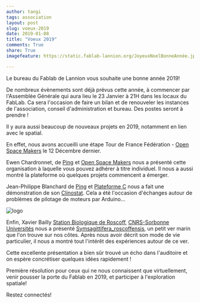 ```yaml
---
author: tangi
tags: association
layout: post
slug: voeux-2019
date: 2019-01-08
title: "Voeux 2019"
comments: True
share: True
imagefeature: https://static.fablab-lannion.org/JoyeuxNoelBonneAnnée.jpg

---
```


Le bureau du Fablab de Lannion vous souhaite une bonne année 2019!

De nombreux évènements sont déjà prévus cette année, à commencer par l'Assemblée Générale qui aura lieu le 23 Janvier à 21H dans les locaux du FabLab. 
Ca sera l'occasion de faire un bilan et de renouveler les instances de l'association, conseil d'administration et bureau.
Des postes seront à prendre !

Il y aura aussi beaucoup de nouveaux projets en 2019, notamment en lien avec le spatial.

En effet, nous avons accueilli une étape Tour de France Fédération - [Open Space Makers](https://www.federation-openspacemakers.com/) le 12 Décembre dernier.

Ewen Chardronnet, de [Ping](https://info.pingbase.net/) et [Open Space Makers](https://www.federation-openspacemakers.com/fr/) nous a présenté cette organisation 
à laquelle vous pouvez adhérer à titre individuel. 
Il nous a aussi montré la plateforme où quelques projets commencent a émerger.

Jean-Philippe Blanchard de [Ping](https://info.pingbase.net/) et [Plateforme C](https://www.plateforme-c.org/) nous a fait une démonstration de son [Clinostat](https://fr.wikipedia.org/wiki/Clinostat).
Cela a été l'occasion d'échanges autour de problèmes de pilotage de moteurs par Arduino...


![logo](https://wiki.fablab-lannion.org/images/0/02/Clinostat.jpg)


Enfin, Xavier Bailly [Station Biologique de Roscoff](https://www.sb-roscoff.fr/fr), [CNRS-Sorbonne Universités](https://www.sorbonne-universites.fr/) nous a présenté
[Symsagittifera_roscoffensis](https://fr.wikipedia.org/wiki/Symsagittifera_roscoffensis), un petit ver marin que l'on trouve sur nos côtes.
Après nous avoir décrit son mode de vie particulier, il nous a montré tout l'intérêt des expériences autour de ce ver.

Cette excellente présentation a bien sûr trouvé un écho dans l'auditoire et on espère concrétiser quelques idées rapidement ! 


Première résolution pour ceux qui ne nous connaissent que virtuellement, venir pousser la porte du Fablab en 2019, et participer à l'exploration spatiale!

Restez connectés!

